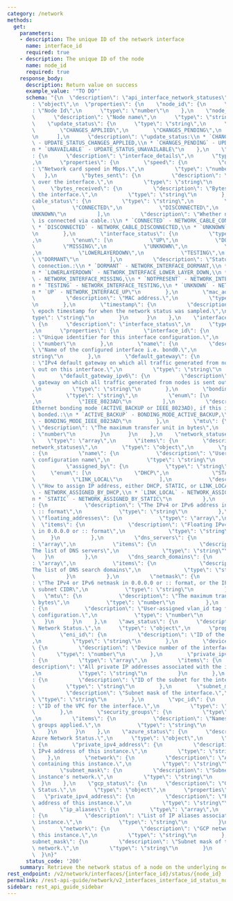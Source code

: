 ```yaml
---
category: /network
methods:
  get:
    parameters:
    - description: The unique ID of the network interface
      name: interface_id
      required: true
    - description: The unique ID of the node
      name: node_id
      required: true
    response_body:
      description: Return value on success
      example_value: '"TO DO"'
      schema: "{\n  \"description\": \"api_interface_network_statuses\",\n  \"type\"\
        : \"object\",\n  \"properties\": {\n    \"node_id\": {\n      \"description\"\
        : \"Node Id\",\n      \"type\": \"number\"\n    },\n    \"node_name\": {\n\
        \      \"description\": \"Node name\",\n      \"type\": \"string\"\n    },\n\
        \    \"update_status\": {\n      \"type\": \"string\",\n      \"enum\": [\n\
        \        \"CHANGES_APPLIED\",\n        \"CHANGES_PENDING\",\n        \"UNAVAILABLE\"\
        \n      ],\n      \"description\": \"update_status:\\n * `CHANGES_APPLIED`\
        \ - UPDATE_STATUS_CHANGES_APPLIED,\\n * `CHANGES_PENDING` - UPDATE_STATUS_CHANGES_PENDING,\\\
        n * `UNAVAILABLE` - UPDATE_STATUS_UNAVAILABLE\"\n    },\n    \"interface_details\"\
        : {\n      \"description\": \"interface_details\",\n      \"type\": \"object\"\
        ,\n      \"properties\": {\n        \"speed\": {\n          \"description\"\
        : \"Network card speed in Mbps.\",\n          \"type\": \"number\"\n     \
        \   },\n        \"bytes_sent\": {\n          \"description\": \"Bytes sent\
        \ over the interface.\",\n          \"type\": \"string\"\n        },\n   \
        \     \"bytes_received\": {\n          \"description\": \"Bytes received over\
        \ the interface.\",\n          \"type\": \"string\"\n        },\n        \"\
        cable_status\": {\n          \"type\": \"string\",\n          \"enum\": [\n\
        \            \"CONNECTED\",\n            \"DISCONNECTED\",\n            \"\
        UNKNOWN\"\n          ],\n          \"description\": \"Whether network card\
        \ is connected via cable.:\\n * `CONNECTED` - NETWORK_CABLE_CONNECTED,\\n\
        \ * `DISCONNECTED` - NETWORK_CABLE_DISCONNECTED,\\n * `UNKNOWN` - NETWORK_CABLE_UNKNOWN\"\
        \n        },\n        \"interface_status\": {\n          \"type\": \"string\"\
        ,\n          \"enum\": [\n            \"UP\",\n            \"DOWN\",\n   \
        \         \"MISSING\",\n            \"UNKNOWN\",\n            \"NOTPRESENT\"\
        ,\n            \"LOWERLAYERDOWN\",\n            \"TESTING\",\n           \
        \ \"DORMANT\"\n          ],\n          \"description\": \"Status of interface\
        \ connection.:\\n * `DORMANT` - NETWORK_INTERFACE_DORMANT,\\n * `DOWN` - NETWORK_INTERFACE_DOWN,\\\
        n * `LOWERLAYERDOWN` - NETWORK_INTERFACE_LOWER_LAYER_DOWN,\\n * `MISSING`\
        \ - NETWORK_INTERFACE_MISSING,\\n * `NOTPRESENT` - NETWORK_INTERFACE_NOT_PRESENT,\\\
        n * `TESTING` - NETWORK_INTERFACE_TESTING,\\n * `UNKNOWN` - NETWORK_INTERFACE_UNKNOWN,\\\
        n * `UP` - NETWORK_INTERFACE_UP\"\n        },\n        \"mac_address\": {\n\
        \          \"description\": \"MAC address.\",\n          \"type\": \"string\"\
        \n        },\n        \"timestamp\": {\n          \"description\": \"UNIX\
        \ epoch timestamp for when the network status was sampled.\",\n          \"\
        type\": \"string\"\n        }\n      }\n    },\n    \"interface_status\":\
        \ {\n      \"description\": \"interface_status\",\n      \"type\": \"object\"\
        ,\n      \"properties\": {\n        \"interface_id\": {\n          \"description\"\
        : \"Unique identifier for this interface configuration.\",\n          \"type\"\
        : \"number\"\n        },\n        \"name\": {\n          \"description\":\
        \ \"Name of the configured interface i.e. bond0.\",\n          \"type\": \"\
        string\"\n        },\n        \"default_gateway\": {\n          \"description\"\
        : \"IPv4 default gateway on which all traffic generated from nodes is sent\
        \ out on this interface.\",\n          \"type\": \"string\"\n        },\n\
        \        \"default_gateway_ipv6\": {\n          \"description\": \"IPv6 default\
        \ gateway on which all traffic generated from nodes is sent out on this interface.\"\
        ,\n          \"type\": \"string\"\n        },\n        \"bonding_mode\": {\n\
        \          \"type\": \"string\",\n          \"enum\": [\n            \"ACTIVE_BACKUP\"\
        ,\n            \"IEEE_8023AD\"\n          ],\n          \"description\": \"\
        Ethernet bonding mode (ACTIVE_BACKUP or IEEE_8023AD), if this interface is\
        \ bonded.:\\n * `ACTIVE_BACKUP` - BONDING_MODE_ACTIVE_BACKUP,\\n * `IEEE_8023AD`\
        \ - BONDING_MODE_IEEE_8023AD\"\n        },\n        \"mtu\": {\n         \
        \ \"description\": \"The maximum transfer unit in bytes\",\n          \"type\"\
        : \"number\"\n        }\n      }\n    },\n    \"network_statuses\": {\n  \
        \    \"type\": \"array\",\n      \"items\": {\n        \"description\": \"\
        network_statuses\",\n        \"type\": \"object\",\n        \"properties\"\
        : {\n          \"name\": {\n            \"description\": \"User-assigned network\
        \ configuration name\",\n            \"type\": \"string\"\n          },\n\
        \          \"assigned_by\": {\n            \"type\": \"string\",\n       \
        \     \"enum\": [\n              \"DHCP\",\n              \"STATIC\",\n  \
        \            \"LINK_LOCAL\"\n            ],\n            \"description\":\
        \ \"How to assign IP address, either DHCP, STATIC, or LINK_LOCAL:\\n * `DHCP`\
        \ - NETWORK_ASSIGNED_BY_DHCP,\\n * `LINK_LOCAL` - NETWORK_ASSIGNED_BY_LINK_LOCAL,\\\
        n * `STATIC` - NETWORK_ASSIGNED_BY_STATIC\"\n          },\n          \"address\"\
        : {\n            \"description\": \"The IPv4 or IPv6 address in 0.0.0.0 or\
        \ :: format\",\n            \"type\": \"string\"\n          },\n         \
        \ \"floating_addresses\": {\n            \"type\": \"array\",\n          \
        \  \"items\": {\n              \"description\": \"Floating IPv4 or IPv6 addresses\
        \ in 0.0.0.0 or :: format\",\n              \"type\": \"string\"\n       \
        \     }\n          },\n          \"dns_servers\": {\n            \"type\"\
        : \"array\",\n            \"items\": {\n              \"description\": \"\
        The list of DNS servers\",\n              \"type\": \"string\"\n         \
        \   }\n          },\n          \"dns_search_domains\": {\n            \"type\"\
        : \"array\",\n            \"items\": {\n              \"description\": \"\
        The list of DNS search domains\",\n              \"type\": \"string\"\n  \
        \          }\n          },\n          \"netmask\": {\n            \"description\"\
        : \"The IPv4 or IPv6 netmask in 0.0.0.0 or :: format, or the IPv4 or IPv6\
        \ subnet CIDR\",\n            \"type\": \"string\"\n          },\n       \
        \   \"mtu\": {\n            \"description\": \"The maximum transfer unit in\
        \ bytes\",\n            \"type\": \"number\"\n          },\n          \"vlan_id\"\
        : {\n            \"description\": \"User-assigned vlan_id tag for network\
        \ configuration.\",\n            \"type\": \"number\"\n          }\n     \
        \   }\n      }\n    },\n    \"aws_status\": {\n      \"description\": \"AWS\
        \ Network Status.\",\n      \"type\": \"object\",\n      \"properties\": {\n\
        \        \"eni_id\": {\n          \"description\": \"ID of the network interface.\"\
        ,\n          \"type\": \"string\"\n        },\n        \"device_number\":\
        \ {\n          \"description\": \"Device number of the interface.\",\n   \
        \       \"type\": \"number\"\n        },\n        \"private_ipv4_addresses\"\
        : {\n          \"type\": \"array\",\n          \"items\": {\n            \"\
        description\": \"All private IP addresses associated with the interface.\"\
        ,\n            \"type\": \"string\"\n          }\n        },\n        \"subnet_id\"\
        : {\n          \"description\": \"ID of the subnet for the interface.\",\n\
        \          \"type\": \"string\"\n        },\n        \"subnet_mask\": {\n\
        \          \"description\": \"Subnet mask of the interface.\",\n         \
        \ \"type\": \"string\"\n        },\n        \"vpc_id\": {\n          \"description\"\
        : \"ID of the VPC for the interface.\",\n          \"type\": \"string\"\n\
        \        },\n        \"security_groups\": {\n          \"type\": \"array\"\
        ,\n          \"items\": {\n            \"description\": \"Names of the security\
        \ groups applied.\",\n            \"type\": \"string\"\n          }\n    \
        \    }\n      }\n    },\n    \"azure_status\": {\n      \"description\": \"\
        Azure Network Status.\",\n      \"type\": \"object\",\n      \"properties\"\
        : {\n        \"private_ipv4_address\": {\n          \"description\": \"Private\
        \ IPv4 address of this instance.\",\n          \"type\": \"string\"\n    \
        \    },\n        \"network\": {\n          \"description\": \"Azure network\
        \ containing this instance.\",\n          \"type\": \"string\"\n        },\n\
        \        \"subnet_mask\": {\n          \"description\": \"Subnet mask of the\
        \ instance's network.\",\n          \"type\": \"string\"\n        }\n    \
        \  }\n    },\n    \"gcp_status\": {\n      \"description\": \"GCP Network\
        \ Status.\",\n      \"type\": \"object\",\n      \"properties\": {\n     \
        \   \"private_ipv4_address\": {\n          \"description\": \"Private IPv4\
        \ address of this instance.\",\n          \"type\": \"string\"\n        },\n\
        \        \"ip_aliases\": {\n          \"type\": \"array\",\n          \"items\"\
        : {\n            \"description\": \"List of IP aliases associated with this\
        \ instance.\",\n            \"type\": \"string\"\n          }\n        },\n\
        \        \"network\": {\n          \"description\": \"GCP network containing\
        \ this instance.\",\n          \"type\": \"string\"\n        },\n        \"\
        subnet_mask\": {\n          \"description\": \"Subnet mask of the instance's\
        \ network.\",\n          \"type\": \"string\"\n        }\n      }\n    }\n\
        \  }\n}"
      status_code: '200'
    summary: Retrieve the network status of a node on the underlying network interface
rest_endpoint: /v2/network/interfaces/{interface_id}/status/{node_id}
permalink: /rest-api-guide/network/v2_interfaces_interface_id_status_node_id.html
sidebar: rest_api_guide_sidebar
---
```

